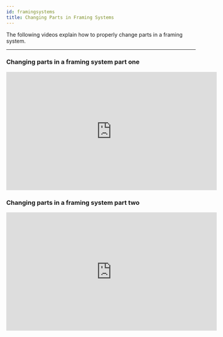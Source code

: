 ```yaml
---
id: framingsystems
title: Changing Parts in Framing Systems
---
```


The following videos explain how to properly change parts in a framing system.

---

### Changing parts in a framing system part one
<iframe width="560" height="315" src="https://www.youtube.com/embed/ZrSV98o-ZCs" title="YouTube video player" frameborder="0" allow="accelerometer; autoplay; clipboard-write; encrypted-media; gyroscope; picture-in-picture" allowfullscreen></iframe>

### Changing parts in a framing system part two
<iframe width="560" height="315" src="https://www.youtube.com/embed/7Z0Ac5RW16A" title="YouTube video player" frameborder="0" allow="accelerometer; autoplay; clipboard-write; encrypted-media; gyroscope; picture-in-picture" allowfullscreen></iframe>